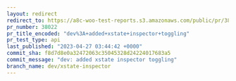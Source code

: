 ```yaml
---
layout: redirect
redirect_to: https://a8c-woo-test-reports.s3.amazonaws.com/public/pr/38022/api/index.html
pr_number: 38022
pr_title_encoded: "dev%3A+added+xstate+inspector+toggling"
pr_test_type: api
last_published: "2023-04-27 03:44:42 +0000"
commit_sha: f8d7d8e0a32472063c35045328d24224017683a5
commit_message: "dev: added xstate inspector toggling"
branch_name: dev/xstate-inspector
---
```

